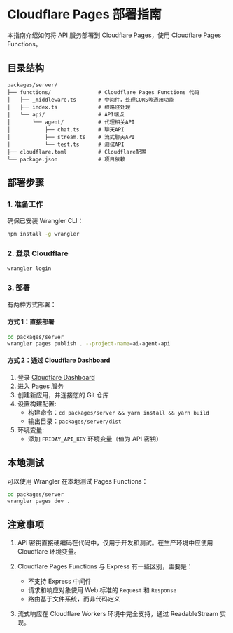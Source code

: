 # Cloudflare Pages 部署指南

本指南介绍如何将 API 服务部署到 Cloudflare Pages，使用 Cloudflare Pages Functions。

## 目录结构

```
packages/server/
├── functions/               # Cloudflare Pages Functions 代码
│   ├── _middleware.ts       # 中间件，处理CORS等通用功能
│   ├── index.ts             # 根路径处理
│   └── api/                 # API端点
│       └── agent/           # 代理相关API
│           ├── chat.ts      # 聊天API
│           ├── stream.ts    # 流式聊天API
│           └── test.ts      # 测试API
├── cloudflare.toml          # Cloudflare配置
└── package.json             # 项目依赖
```

## 部署步骤

### 1. 准备工作

确保已安装 Wrangler CLI：

```bash
npm install -g wrangler
```

### 2. 登录 Cloudflare

```bash
wrangler login
```

### 3. 部署

有两种方式部署：

#### 方式 1：直接部署

```bash
cd packages/server
wrangler pages publish . --project-name=ai-agent-api
```

#### 方式 2：通过 Cloudflare Dashboard

1. 登录 [Cloudflare Dashboard](https://dash.cloudflare.com/)
2. 进入 Pages 服务
3. 创建新应用，并连接您的 Git 仓库
4. 设置构建配置:
   - 构建命令：`cd packages/server && yarn install && yarn build`
   - 输出目录：`packages/server/dist`
5. 环境变量:
   - 添加 `FRIDAY_API_KEY` 环境变量（值为 API 密钥）

## 本地测试

可以使用 Wrangler 在本地测试 Pages Functions：

```bash
cd packages/server
wrangler pages dev .
```

## 注意事项

1. API 密钥直接硬编码在代码中，仅用于开发和测试。在生产环境中应使用 Cloudflare 环境变量。

2. Cloudflare Pages Functions 与 Express 有一些区别，主要是：

   - 不支持 Express 中间件
   - 请求和响应对象使用 Web 标准的 `Request` 和 `Response`
   - 路由基于文件系统，而非代码定义

3. 流式响应在 Cloudflare Workers 环境中完全支持，通过 ReadableStream 实现。
